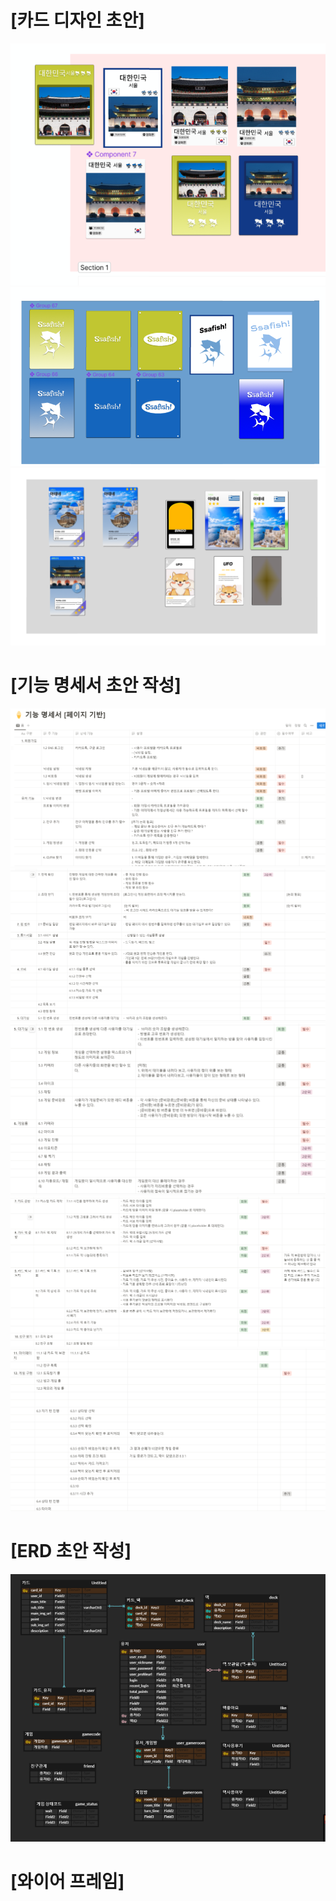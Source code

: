# [카드 디자인 초안]
<img src = 'card1.PNG'>

<img src = 'card12.PNG'>

<img src = 'card123.PNG'>

# [기능 명세서 초안 작성]
<img src = 'erd2.PNG'>

<img src = 'erd3.PNG'>

<img src = 'erd4.PNG'>

<img src = 'erd5.PNG'>

<img src = 'erd6.PNG'>

# [ERD 초안 작성]
<img src = 'erd1.PNG'>



# [와이어 프레임]
